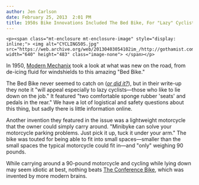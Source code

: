 ```yaml
---
author: Jen Carlson
date: February 25, 2013  2:01 PM
title: 1950s Bike Innovations Included The Bed Bike, For "Lazy" Cyclists
---
```



	
	
	
	<p><span class="mt-enclosure mt-enclosure-image" style="display: inline;"> <img alt="CYCLING50S.jpg" src="https://web.archive.org/web/20130403054102im_/http://gothamist.com/attachments/arts_jen/CYCLING50S.jpg" width="640" height="483" class="image-none"> </span></p>

<p>In 1950, <a href="https://web.archive.org/web/20130403054102/http://blog.modernmechanix.com/new-on-the-road-6/">Modern Mechanix</a> took a look at what was new on the road, from de-icing fluid for windshields to this amazing &quot;Bed Bike.&quot; </p>

<p>The Bed Bike never seemed to catch on (<a href="https://web.archive.org/web/20130403054102/http://www.google.com/patents/EP1200303B1?cl=en"><em>or did it?</em></a>), but in their write-up they note it &quot;will appeal especially to lazy cyclists&#x2014;those who like to lie down on the job.&quot; It featured &quot;two comfortable sponge rubber &apos;seats&apos; and pedals in the rear.&quot; We have a lot of logistical and safety questions about this thing, but sadly there is little information online.</p>

<p>Another invention they featured in the issue was a lightweight motorcycle that the owner could simply carry around. &quot;Minibyke can solve your motorcycle parking problems. Just pick it up, tuck it under your arm.&quot; The bike was touted for being able to fit into small spaces&#x2014;smaller than the small spaces the typical motorcycle could fit in&#x2014;and &quot;only&quot; weighing 90 pounds.</p>

<p>While carrying around a 90-pound motorcycle and cycling while lying down may seem idiotic at best, nothing beats <a href="https://web.archive.org/web/20130403054102/http://www.conferencebike.com/">The Conference Bike</a>, which was invented by more modern brains.</p>
	
	
	
	
	
